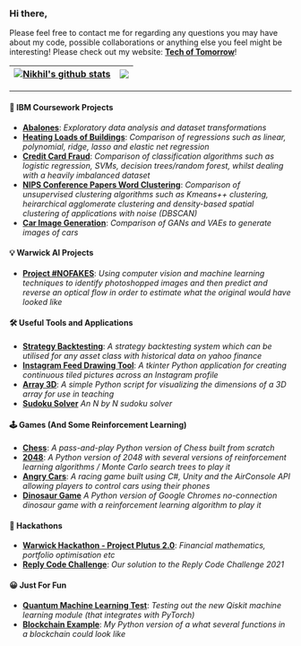 ### Hi there,
Please feel free to contact me for regarding any questions you may have about my code, possible collaborations or anything else you feel might be interesting!
Please check out my website: [**Tech of Tomorrow**](https://www.techoftomorrow.co.uk)!

| <a href="https://github.com/Nikhil-Khetani/github-readme-stats"><img align="center" src="https://github-readme-stats.vercel.app/api?username=Nikhil-Khetani&show_icons=true&include_all_commits=true&hide_border=true" alt="Nikhil's github stats" /></a> | <a href="https://github.com/Nikhil-Khetani/github-readme-stats"><img align="center" src="https://github-readme-stats.vercel.app/api/top-langs/?username=Nikhil-Khetani&layout=compact&hide_border=true" /></a> |
| ------------- | ------------- |

---
#### 📜 IBM Coursework Projects
- **[Abalones](../../../IBM-EDA-for-ML)**: *Exploratory data analysis and dataset transformations*
- **[Heating Loads of Buildings](../../../IBM-Supervised-Learning-Regression)**: *Comparison of regressions such as linear, polynomial, ridge, lasso and elastic net regression*
- **[Credit Card Fraud](../../../Credit-Card-Fraud-Classification)**: *Comparison of classification algorithms such as logistic regression, SVMs, decision trees/random forest, whilst dealing with a heavily imbalanced dataset*
- **[NIPS Conference Papers Word Clustering](../../../NIPS-Conference-Papers-Word-Clustering)**: *Comparison of unsupervised clustering algorithms such as Kmeans++ clustering, heirarchical agglomerate clustering and density-based spatial clustering of applications with noise (DBSCAN)*
- **[Car Image Generation](../../../Car-Image-Generation)**: *Comparison of GANs and VAEs to generate images of cars*
<!-- **[Tesla Share Price Prediction](../../../Tesla-Stock-Price-Predictor)**: *Using RNNs with LSTM layers to predict future share prices of Tesla Inc*-->

#### 💡 Warwick AI Projects
- **[Project #NOFAKES](../../../../peterfazekas1999/-nofakes-project )**: *Using computer vision and machine learning techniques to identify photoshopped images and then predict and reverse an optical flow in order to estimate what the original would have looked like*

#### 🛠️ Useful Tools and Applications
- **[Strategy Backtesting](../../../Strategy-Backtesting)**: *A strategy backtesting system which can be utilised for any asset class with historical data on yahoo finance*
- **[Instagram Feed Drawing Tool](../../../Instagram-Feed-Drawing-Tool)**: *A tkinter Python application for creating continuous tiled pictures across an Instagram profile*
- **[Array 3D](../../../Array3D)**: *A simple Python script for visualizing the dimensions of a 3D array for use in teaching*
- **[Sudoku Solver](../../../Sudoku-Solver)** *An N by N sudoku solver*

#### 🕹️ Games (And Some Reinforcement Learning)
- **[Chess](../../../Chess)**: *A pass-and-play Python version of Chess built from scratch*
- **[2048](../../../2048)**: *A Python version of 2048 with several versions of reinforcement learning algorithms / Monte Carlo search trees to play it* 
- **[Angry Cars](../../../Angry-Cars-v2)**: *A racing game built using C#, Unity and the AirConsole API allowing players to control cars using their phones*
- **[Dinosaur Game](../../../Dino-RL)** *A Python version of Google Chromes no-connection dinosaur game with a reinforcement learning algorithm to play it*

#### 🏁 Hackathons
- **[Warwick Hackathon - Project Plutus 2.0](../../../../jjethwa13/WarwickHackathon)**: *Financial mathematics, portfolio optimisation etc*
- **[Reply Code Challenge](../../../ReplyCodeChallenge)**: *Our solution to the Reply Code Challenge 2021*

#### 😀 Just For Fun
- **[Quantum Machine Learning Test](../../../Quantum-Machine-Learning-Test)**: *Testing out the new Qiskit machine learning module (that integrates with PyTorch)*
- **[Blockchain Example](../../../Blockchain-Example)**: *My Python version of a what several functions in a blockchain could look like*
<!--
**Nikhil-Khetani/Nikhil-Khetani** is a ✨ _special_ ✨ repository because its `README.md` (this file) appears on your GitHub profile.

Here are some ideas to get you started:

- 🔭 I’m currently working on ...
- 🌱 I’m currently learning ...
- 👯 I’m looking to collaborate on ...
- 🤔 I’m looking for help with ...
- 💬 Ask me about ...
- 📫 How to reach me: ...
- ⚡ Fun fact: ...
-->
